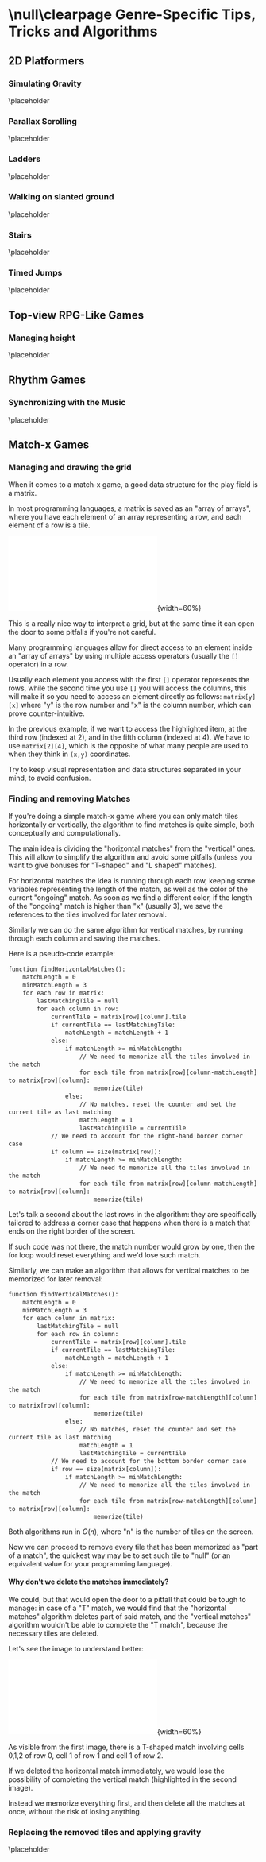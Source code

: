 \null\clearpage
Genre-Specific Tips, Tricks and Algorithms
==========================================

2D Platformers
---------------

### Simulating Gravity

\placeholder

<!-- TODO: Just add a constant acceleration down -->

### Parallax Scrolling

\placeholder

<!-- TODO: talk about image "loop points", how big the image should be (at least 2x the screen size in the scrolling direction) and how to loop and make a seemingly infinite background-->

### Ladders

\placeholder

<!-- TODO: How to allow the player to use ladders -->

### Walking on slanted ground

\placeholder

<!-- TODO: How to walk on slanted ground -->

### Stairs

\placeholder

<!-- TODO: How to walk on stairs -->

### Timed Jumps

\placeholder

<!-- TODO: Patterns and snippets of code to allow players to jump higher the more the jump button is pressed, mario style -->

Top-view RPG-Like Games
-----------------------

### Managing height

\placeholder

<!-- TODO: How to manage the different "heights" in the game -->

Rhythm Games
------------

### Synchronizing with the Music

\placeholder

<!-- TODO: Basic Beat detection or how to somehow sync music and gameplay -->

Match-x Games
--------------

### Managing and drawing the grid

When it comes to a match-x game, a good data structure for the play field is a matrix.

In most programming languages, a matrix is saved as an "array of arrays", where you have each element of an array representing a row, and each element of a row is a tile.

![Example of a matrix, saved as "array of arrays"](./images/specific_genre/array_arrays.pdf){width=60%}

This is a really nice way to interpret a grid, but at the same time it can open the door to some pitfalls if you're not careful.

Many programming languages allow for direct access to an element inside an "array of arrays" by using multiple access operators (usually the `[]` operator) in a row.

Usually each element you access with the first `[]` operator represents the rows, while the second time you use `[]` you will access the columns, this will make it so you need to access an element directly as follows: `matrix[y][x]` where "y" is the row number and "x" is the column number, which can prove counter-intuitive.

In the previous example, if we want to access the highlighted item, at the third row (indexed at 2), and in the fifth column (indexed at 4). We have to use `matrix[2][4]`, which is the opposite of what many people are used to when they think in `(x,y)` coordinates.

Try to keep visual representation and data structures separated in your mind, to avoid confusion.

### Finding and removing Matches

If you're doing a simple match-x game where you can only match tiles horizontally or vertically, the algorithm to find matches is quite simple, both conceptually and computationally.

The main idea is dividing the "horizontal matches" from the "vertical" ones. This will allow to simplify the algorithm and avoid some pitfalls (unless you want to give bonuses for "T-shaped" and "L shaped" matches).

For horizontal matches the idea is running through each row, keeping some variables representing the length of the match, as well as the color of the current "ongoing" match. As soon as we find a different color, if the length of the "ongoing" match is higher than "x" (usually 3), we save the references to the tiles involved for later removal.

Similarly we can do the same algorithm for vertical matches, by running through each column and saving the matches.

Here is a pseudo-code example:

~~~~
function findHorizontalMatches():
    matchLength = 0
    minMatchLength = 3
    for each row in matrix:
        lastMatchingTile = null
        for each column in row:
            currentTile = matrix[row][column].tile
            if currentTile == lastMatchingTile:
                matchLength = matchLength + 1
            else:
                if matchLength >= minMatchLength:
                    // We need to memorize all the tiles involved in the match
                    for each tile from matrix[row][column-matchLength] to matrix[row][column]:
                        memorize(tile)
                else:
                    // No matches, reset the counter and set the current tile as last matching
                    matchLength = 1
                    lastMatchingTile = currentTile
            // We need to account for the right-hand border corner case
            if column == size(matrix[row]):
                if matchLength >= minMatchLength:
                    // We need to memorize all the tiles involved in the match
                    for each tile from matrix[row][column-matchLength] to matrix[row][column]:
                        memorize(tile)
~~~~

Let's talk a second about the last rows in the algorithm: they are specifically tailored to address a corner case that happens when there is a match that ends on the right border of the screen.

If such code was not there, the match number would grow by one, then the for loop would reset everything and we'd lose such match.

Similarly, we can make an algorithm that allows for vertical matches to be memorized for later removal:

~~~~
function findVerticalMatches():
    matchLength = 0
    minMatchLength = 3
    for each column in matrix:
        lastMatchingTile = null
        for each row in column:
            currentTile = matrix[row][column].tile
            if currentTile == lastMatchingTile:
                matchLength = matchLength + 1
            else:
                if matchLength >= minMatchLength:
                    // We need to memorize all the tiles involved in the match
                    for each tile from matrix[row-matchLength][column] to matrix[row][column]:
                        memorize(tile)
                else:
                    // No matches, reset the counter and set the current tile as last matching
                    matchLength = 1
                    lastMatchingTile = currentTile
            // We need to account for the bottom border corner case
            if row == size(matrix[column]):
                if matchLength >= minMatchLength:
                    // We need to memorize all the tiles involved in the match
                    for each tile from matrix[row-matchLength][column] to matrix[row][column]:
                        memorize(tile)
~~~~

Both algorithms run in $O(n)$, where "n" is the number of tiles on the screen.

Now we can proceed to remove every tile that has been memorized as "part of a match", the quickest way may be to set such tile to "null" (or an equivalent value for your programming language).

#### Why don't we delete the matches immediately?

We could, but that would open the door to a pitfall that could be tough to manage: in case of a "T" match, we would find that the "horizontal matches" algorithm deletes part of said match, and the "vertical matches" algorithm wouldn't be able to complete the "T match", because the necessary tiles are deleted.

Let's see the image to understand better:

![What happens when deleting a match immediately](./images/specific_genre/immediate_deletion.pdf){width=60%}

As visible from the first image, there is a T-shaped match involving cells 0,1,2 of row 0, cell 1 of row 1 and cell 1 of row 2.

If we deleted the horizontal match immediately, we would lose the possibility of completing the vertical match (highlighted in the second image).

Instead we memorize everything first, and then delete all the matches at once, without the risk of losing anything.

### Replacing the removed tiles and applying gravity

\placeholder

<!-- TODO: Make the tiles fall by instantly setting the tile IDs in the matrix but tween the graphics -->

